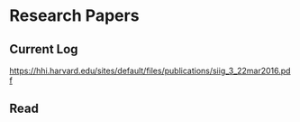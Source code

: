 # Research Papers
## Current Log
https://hhi.harvard.edu/sites/default/files/publications/siig_3_22mar2016.pdf

## Read

